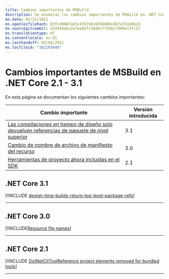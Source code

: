 ```yaml
---
title: Cambios importantes de MSBuild
description: Se enumeran los cambios importantes de MSBuild en .NET Core 2.1 - 3.1.
ms.date: 02/22/2021
ms.openlocfilehash: 03fcd9807a83c4f679dc659b009c857e351b9b2d
ms.sourcegitcommit: 42d436ebc2a7ee02fc1848c7742bc7d80e13fc2f
ms.translationtype: HT
ms.contentlocale: es-ES
ms.lasthandoff: 03/04/2021
ms.locfileid: "102105648"
---
```

# <a name="msbuild-breaking-changes-in-net-core-21---31"></a>Cambios importantes de MSBuild en .NET Core 2.1 - 3.1

En esta página se documentan los siguientes cambios importantes:

| Cambio importante | Versión introducida |
| - | - |
| [Las compilaciones en tiempo de diseño solo devuelven referencias de paquete de nivel superior](#design-time-builds-only-return-top-level-package-references) | 3.1 |
| [Cambio de nombre de archivo de manifiesto del recurso](#resource-manifest-file-name-change) | 3.0 |
| [Herramientas de proyecto ahora incluidas en el SDK](#project-tools-now-included-in-sdk) | 2.1 |

## <a name="net-core-31"></a>.NET Core 3.1

[!INCLUDE [design-time-builds-return-top-level-package-refs](../../../includes/core-changes/msbuild/3.1/design-time-builds-return-top-level-package-refs.md)]

***

## <a name="net-core-30"></a>.NET Core 3.0

[!INCLUDE[Resource file names](../../../includes/core-changes/msbuild/3.0/resource-manifest-name.md)]

***

## <a name="net-core-21"></a>.NET Core 2.1

[!INCLUDE [DotNetCliToolReference project elements removed for bundled tools](../../../includes/core-changes/msbuild/2.1/dotnetclitoolreference.md)]

***
